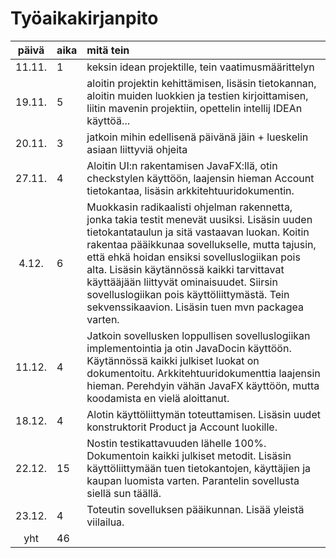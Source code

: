 # Työaikakirjanpito

| päivä | aika | mitä tein  |
| :----:|:-----| :-----|
| 11.11. | 1    | keksin idean projektille, tein vaatimusmäärittelyn |
| 19.11. | 5    | aloitin projektin kehittämisen, lisäsin tietokannan, aloitin muiden luokkien ja testien kirjoittamisen, liitin mavenin projektiin, opettelin intellij IDEAn käyttöä... |
| 20.11. | 3    | jatkoin mihin edellisenä päivänä jäin + lueskelin asiaan liittyviä ohjeita |
| 27.11. | 4    | Aloitin UI:n rakentamisen JavaFX:llä, otin checkstylen käyttöön, laajensin hieman Account tietokantaa, lisäsin arkkitehtuuridokumentin. |
| 4.12. | 6    | Muokkasin radikaalisti ohjelman rakennetta, jonka takia testit menevät uusiksi. Lisäsin uuden tietokantataulun ja sitä vastaavan luokan. Koitin rakentaa pääikkunaa sovellukselle, mutta tajusin, että ehkä  hoidan ensiksi sovelluslogiikan pois alta. Lisäsin käytännössä kaikki tarvittavat käyttääjään liittyvät ominaisuudet. Siirsin sovelluslogiikan pois käyttöliittymästä. Tein sekvenssikaavion. Lisäsin tuen mvn packagea varten.|
| 11.12. | 4    | Jatkoin sovellusken loppullisen sovelluslogiikan implementointia ja otin JavaDocin käyttöön. Käytännössä kaikki julkiset luokat on dokumentoitu. Arkkitehtuuridokumenttia laajensin hieman. Perehdyin vähän JavaFX käyttöön, mutta koodamista en vielä aloittanut.
| 18.12. | 4    | Alotin käyttöliittymän toteuttamisen. Lisäsin uudet konstruktorit Product ja Account luokille.
| 22.12. | 15    | Nostin testikattavuuden lähelle 100%. Dokumentoin kaikki julkiset metodit. Lisäsin käyttöliittymään tuen tietokantojen, käyttäjien ja kaupan luomista varten. Parantelin sovellusta siellä sun täällä.
| 23.12. | 4    | Toteutin sovelluksen pääikunnan. Lisää yleistä viilailua.
| yht   | 46   | | 
